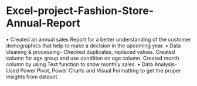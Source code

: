 # Excel-project-Fashion-Store-Annual-Report
•	Created an annual sales Report for a better understanding of the customer demographics that help to make a decision in the upcoming year.
•	Data cleaning & processing- Checked duplicates, replaced values. Created column for age group and use condition on age column. Created month column by using Text function to show monthly sales.
•	Data Analysis- Used Power Pivot, Power Charts and Visual Formatting to get the proper insights from dataset.
